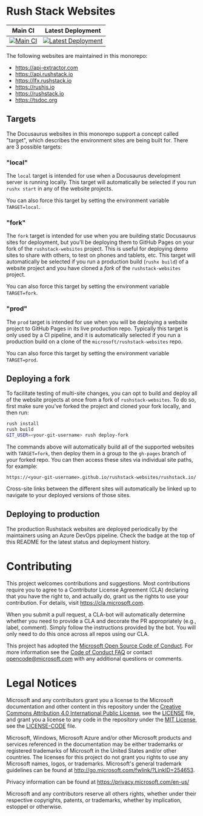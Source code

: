 # Rush Stack Websites

<!-- prettier-ignore -->
Main CI | Latest Deployment
------- | -----------------
[![Main CI](https://dev.azure.com/RushStack/GitHubProjects/_apis/build/status/rushstack-websites/RushStack%20Websites%20Deploy?branchName=main)](https://dev.azure.com/RushStack/GitHubProjects/_build/latest?definitionId=27&branchName=main) | [![Latest Deployment](https://dev.azure.com/RushStack/GitHubProjects/_apis/build/status/rushstack-websites/RushStack%20Websites%20Deploy?branchName=main)](https://dev.azure.com/RushStack/GitHubProjects/_build/latest?definitionId=28&branchName=main)

The following websites are maintained in this monorepo:

- https://api-extractor.com
- https://api.rushstack.io
- https://lfx.rushstack.io
- https://rushjs.io
- https://rushstack.io
- https://tsdoc.org

## Targets

The Docusaurus websites in this monorepo support a concept called "target", which describes the environment
sites are being built for. There are 3 possible targets:

### "local"

The `local` target is intended for use when a Docusaurus development server is running locally. This
target will automatically be selected if you run `rushx start` in any of the website projects.

You can also force this target by setting the environment variable `TARGET=local`.

### "fork"

The `fork` target is intended for use when you are building static Docusaurus sites for deployment,
but you'll be deploying them to GitHub Pages on your fork of the `rushstack-websites` project. This is
useful for deploying demo sites to share with others, to test on phones and tablets, etc. This target
will automatically be selected if you run a production build (`rushx build`) of a website project and
you have cloned a _fork_ of the `rushstack-websites` project.

You can also force this target by setting the environment variable `TARGET=fork`.

### "prod"

The `prod` target is intended for use when you will be deploying a website project to GitHub Pages
in its live production repo. Typically this target is only used by a CI pipeline, and it is automatically
selected if you run a production build on a clone of the `microsoft/rushstack-websites` repo.

You can also force this target by setting the environment variable `TARGET=prod`.

## Deploying a fork

To facilitate testing of multi-site changes, you can opt to build and deploy all of the website projects
at once from a fork of `rushstack-websites`. To do so, first make sure you've forked the project
and cloned your fork locally, and then run:

```bash
rush install
rush build
GIT_USER=<your-git-username> rush deploy-fork
```

The commands above will automatically build all of the supported websites with `TARGET=fork`, then deploy
them in a group to the `gh-pages` branch of your forked repo. You can then access these sites via individual
site paths, for example:

```text
https://<your-git-username>.github.io/rushstack-websites/rushstack.io/
```

Cross-site links between the different sites will automatically be linked up to navigate to your deployed
versions of those sites.

## Deploying to production

The production Rushstack websites are deployed periodically by the maintainers using an Azure DevOps pipeline. Check the badge at the top of this README for the latest status and deployment history.

# Contributing

This project welcomes contributions and suggestions. Most contributions require you to agree to a
Contributor License Agreement (CLA) declaring that you have the right to, and actually do, grant us
the rights to use your contribution. For details, visit https://cla.microsoft.com.

When you submit a pull request, a CLA-bot will automatically determine whether you need to provide
a CLA and decorate the PR appropriately (e.g., label, comment). Simply follow the instructions
provided by the bot. You will only need to do this once across all repos using our CLA.

This project has adopted the [Microsoft Open Source Code of Conduct](https://opensource.microsoft.com/codeofconduct/).
For more information see the [Code of Conduct FAQ](https://opensource.microsoft.com/codeofconduct/faq/) or
contact [opencode@microsoft.com](mailto:opencode@microsoft.com) with any additional questions or comments.

# Legal Notices

Microsoft and any contributors grant you a license to the Microsoft documentation and other content
in this repository under the [Creative Commons Attribution 4.0 International Public License](https://creativecommons.org/licenses/by/4.0/legalcode),
see the [LICENSE](LICENSE) file, and grant you a license to any code in the repository under the [MIT License](https://opensource.org/licenses/MIT), see the
[LICENSE-CODE](LICENSE-CODE) file.

Microsoft, Windows, Microsoft Azure and/or other Microsoft products and services referenced in the documentation
may be either trademarks or registered trademarks of Microsoft in the United States and/or other countries.
The licenses for this project do not grant you rights to use any Microsoft names, logos, or trademarks.
Microsoft's general trademark guidelines can be found at http://go.microsoft.com/fwlink/?LinkID=254653.

Privacy information can be found at https://privacy.microsoft.com/en-us/

Microsoft and any contributors reserve all others rights, whether under their respective copyrights, patents,
or trademarks, whether by implication, estoppel or otherwise.
